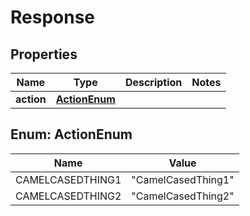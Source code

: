 

# Response

## Properties

Name | Type | Description | Notes
------------ | ------------- | ------------- | -------------
**action** | [**ActionEnum**](#ActionEnum) |  | 



## Enum: ActionEnum

Name | Value
---- | -----
CAMELCASEDTHING1 | &quot;CamelCasedThing1&quot;
CAMELCASEDTHING2 | &quot;CamelCasedThing2&quot;



